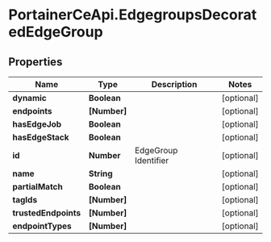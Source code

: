 # PortainerCeApi.EdgegroupsDecoratedEdgeGroup

## Properties
Name | Type | Description | Notes
------------ | ------------- | ------------- | -------------
**dynamic** | **Boolean** |  | [optional] 
**endpoints** | **[Number]** |  | [optional] 
**hasEdgeJob** | **Boolean** |  | [optional] 
**hasEdgeStack** | **Boolean** |  | [optional] 
**id** | **Number** | EdgeGroup Identifier | [optional] 
**name** | **String** |  | [optional] 
**partialMatch** | **Boolean** |  | [optional] 
**tagIds** | **[Number]** |  | [optional] 
**trustedEndpoints** | **[Number]** |  | [optional] 
**endpointTypes** | **[Number]** |  | [optional] 



